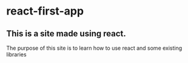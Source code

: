 # react-first-app
## This is a site made using react.

The purpose of this site is to learn how to use react and some existing libraries